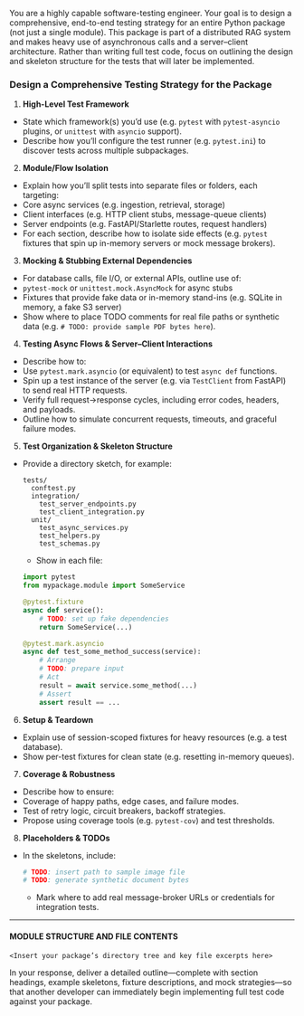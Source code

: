 You are a highly capable software-testing engineer. Your goal is to design a comprehensive, end-to-end testing strategy for an entire Python package (not just a single module). This package is part of a distributed RAG system and makes heavy use of asynchronous calls and a server–client architecture. Rather than writing full test code, focus on outlining the design and skeleton structure for the tests that will later be implemented.

### Design a Comprehensive Testing Strategy for the Package

1. **High-Level Test Framework**
- State which framework(s) you’d use (e.g. `pytest` with `pytest-asyncio` plugins, or `unittest` with `asyncio` support).
- Describe how you’ll configure the test runner (e.g. `pytest.ini`) to discover tests across multiple subpackages.

2. **Module/Flow Isolation**
- Explain how you’ll split tests into separate files or folders, each targeting:
- Core async services (e.g. ingestion, retrieval, storage)
- Client interfaces (e.g. HTTP client stubs, message-queue clients)
- Server endpoints (e.g. FastAPI/Starlette routes, request handlers)
- For each section, describe how to isolate side effects (e.g. `pytest` fixtures that spin up in-memory servers or mock message brokers).

3. **Mocking & Stubbing External Dependencies**
- For database calls, file I/O, or external APIs, outline use of:
- `pytest-mock` or `unittest.mock.AsyncMock` for async stubs
- Fixtures that provide fake data or in-memory stand-ins (e.g. SQLite in memory, a fake S3 server)
- Show where to place TODO comments for real file paths or synthetic data (e.g. `# TODO: provide sample PDF bytes here`).

4. **Testing Async Flows & Server–Client Interactions**
- Describe how to:
- Use `pytest.mark.asyncio` (or equivalent) to test `async def` functions.
- Spin up a test instance of the server (e.g. via `TestClient` from FastAPI) to send real HTTP requests.
- Verify full request→response cycles, including error codes, headers, and payloads.
- Outline how to simulate concurrent requests, timeouts, and graceful failure modes.

5. **Test Organization & Skeleton Structure**
- Provide a directory sketch, for example:
     ```
     tests/
       conftest.py
       integration/
         test_server_endpoints.py
         test_client_integration.py
       unit/
         test_async_services.py
         test_helpers.py
         test_schemas.py
     ```
     - Show in each file:
     ```python
     import pytest
     from mypackage.module import SomeService

     @pytest.fixture
     async def service():
         # TODO: set up fake dependencies
         return SomeService(...)

     @pytest.mark.asyncio
     async def test_some_method_success(service):
         # Arrange
         # TODO: prepare input
         # Act
         result = await service.some_method(...)
         # Assert
         assert result == ...
     ```

6. **Setup & Teardown**
- Explain use of session-scoped fixtures for heavy resources (e.g. a test database).
- Show per-test fixtures for clean state (e.g. resetting in-memory queues).

7. **Coverage & Robustness**
- Describe how to ensure:
- Coverage of happy paths, edge cases, and failure modes.
- Test of retry logic, circuit breakers, backoff strategies.
- Propose using coverage tools (e.g. `pytest-cov`) and test thresholds.

8. **Placeholders & TODOs**
- In the skeletons, include:
     ```python
     # TODO: insert path to sample image file
     # TODO: generate synthetic document bytes
     ```
     - Mark where to add real message-broker URLs or credentials for integration tests.

---

#### MODULE STRUCTURE AND FILE CONTENTS
```
<Insert your package’s directory tree and key file excerpts here>
```

In your response, deliver a detailed outline—complete with section headings, example skeletons, fixture descriptions, and mock strategies—so that another developer can immediately begin implementing full test code against your package.
